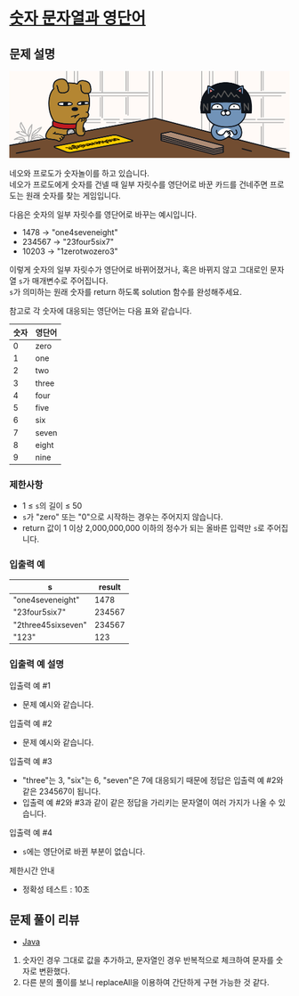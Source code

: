 # [숫자 문자열과 영단어](https://programmers.co.kr/learn/courses/30/lessons/81301)

## 문제 설명
![이미지](./images/img1.png)

네오와 프로도가 숫자놀이를 하고 있습니다.  
네오가 프로도에게 숫자를 건넬 때 일부 자릿수를 영단어로 바꾼 카드를 건네주면 프로도는 원래 숫자를 찾는 게임입니다.

다음은 숫자의 일부 자릿수를 영단어로 바꾸는 예시입니다.

- 1478 → "one4seveneight"
- 234567 → "23four5six7"
- 10203 → "1zerotwozero3"

이렇게 숫자의 일부 자릿수가 영단어로 바뀌어졌거나, 혹은 바뀌지 않고 그대로인 문자열 `s`가 매개변수로 주어집니다.  
`s`가 의미하는 원래 숫자를 return 하도록 solution 함수를 완성해주세요.

참고로 각 숫자에 대응되는 영단어는 다음 표와 같습니다.

|**숫자**|**영단어**|
|---|---|
|0|zero|
|1|one|
|2|two|
|3|three|
|4|four|
|5|five|
|6|six|
|7|seven|
|8|eight|
|9|nine|

### 제한사항
- 1 ≤ `s`의 길이 ≤ 50
- `s`가 "zero" 또는 "0"으로 시작하는 경우는 주어지지 않습니다.
- return 값이 1 이상 2,000,000,000 이하의 정수가 되는 올바른 입력만 `s`로 주어집니다.

### 입출력 예
|s|result|
|---|---|
|"one4seveneight"|1478|
|"23four5six7"|234567|
|"2three45sixseven"|234567|
|"123"|123|

### 입출력 예 설명
입출력 예 #1  
- 문제 예시와 같습니다.

입출력 예 #2  
- 문제 예시와 같습니다.

입출력 예 #3  
- "three"는 3, "six"는 6, "seven"은 7에 대응되기 때문에 정답은 입출력 예 #2와 같은 234567이 됩니다.
- 입출력 예 #2와 #3과 같이 같은 정답을 가리키는 문자열이 여러 가지가 나올 수 있습니다.

입출력 예 #4  
- `s`에는 영단어로 바뀐 부분이 없습니다.

제한시간 안내  
- 정확성 테스트 : 10초


## 문제 풀이 리뷰
- [Java](./Solution.java)
1. 숫자인 경우 그대로 값을 추가하고, 문자열인 경우 반복적으로 체크하여 문자를 숫자로 변환했다.
2. 다른 분의 풀이를 보니 replaceAll을 이용하여 간단하게 구현 가능한 것 같다.